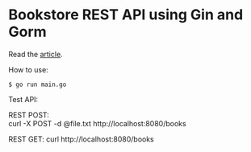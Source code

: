 # Bookstore REST API using Gin and Gorm

Read the [article](https://blog.logrocket.com/how-to-build-a-rest-api-with-golang-using-gin-and-gorm/).

How to use:

```
$ go run main.go
```
Test API: 

REST POST:  
curl -X POST -d @file.txt http://localhost:8080/books

REST GET: 
curl http://localhost:8080/books
